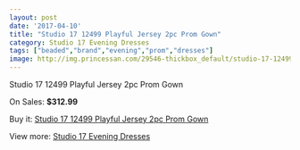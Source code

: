 ```yaml
---
layout: post
date: '2017-04-10'
title: "Studio 17 12499 Playful Jersey 2pc Prom Gown"
category: Studio 17 Evening Dresses
tags: ["beaded","brand","evening","prom","dresses"]
image: http://img.princessan.com/29546-thickbox_default/studio-17-12499-playful-jersey-2pc-prom-gown.jpg
---
```

Studio 17 12499 Playful Jersey 2pc Prom Gown

On Sales: **$312.99**
<a href="https://www.princessan.com/en/13502-studio-17-12499-playful-jersey-2pc-prom-gown.html"><amp-img layout="responsive" width="600" height="600" src="//img.princessan.com/29546-thickbox_default/studio-17-12499-playful-jersey-2pc-prom-gown.jpg" alt="Studio 17 12499 Playful Jersey 2pc Prom Gown 0" /></a>
<a href="https://www.princessan.com/en/13502-studio-17-12499-playful-jersey-2pc-prom-gown.html"><amp-img layout="responsive" width="600" height="600" src="//img.princessan.com/29547-thickbox_default/studio-17-12499-playful-jersey-2pc-prom-gown.jpg" alt="Studio 17 12499 Playful Jersey 2pc Prom Gown 1" /></a>
<a href="https://www.princessan.com/en/13502-studio-17-12499-playful-jersey-2pc-prom-gown.html"><amp-img layout="responsive" width="600" height="600" src="//img.princessan.com/29548-thickbox_default/studio-17-12499-playful-jersey-2pc-prom-gown.jpg" alt="Studio 17 12499 Playful Jersey 2pc Prom Gown 2" /></a>

Buy it: [Studio 17 12499 Playful Jersey 2pc Prom Gown](https://www.princessan.com/en/13502-studio-17-12499-playful-jersey-2pc-prom-gown.html "Studio 17 12499 Playful Jersey 2pc Prom Gown")

View more: [Studio 17 Evening Dresses](https://www.princessan.com/en/99- "Studio 17 Evening Dresses")